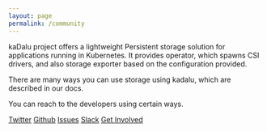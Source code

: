 ```yaml
---
layout: page
permalink: /community
---
```


kaDalu project offers a lightweight Persistent storage solution
for applications running in Kubernetes. It provides operator,
which spawns CSI drivers, and also storage exporter based on
the configuration provided.

There are many ways you can use storage using kadalu, which are described in our docs.

You can reach to the developers using certain ways.

<div class="text-3xl my-20">
<a class="mr-2 inline-block" href="https://twitter.com/{{ site.twitter_username }}"><i class="fab fa-twitter pr-2 text-3xl"></i>Twitter</a>
<a class="mr-2 inline-block" href="https://github.com/{{ site.github_username }}/kadalu"><i class="fab fa-github pr-2"></i>Github</a>
<a class="mr-2 inline-block" href="https://github.com/{{ site.github_username }}/kadalu/issues"><i class="fas fa-bug pr-2"></i>Issues</a>
<a class="mr-2 inline-block" href="https://join.slack.com/t/kadalu/shared_invite/enQtNzg1ODQ0MDA5NTM2LWMzMTc5ZTJmMjk4MzI0YWVhOGFlZTJjZjY5MDNkZWI0Y2VjMDBlNzVkZmI1NWViN2U3MDNlNDJhNjE5OTBlOGU"><i class="fab fa-slack pr-2"></i>Slack</a>
<a class="mr-2 inline-block" href="/docs/k8s-storage/latest/get-involved"><i class="fas fa-users pr-2"></i>Get Involved</a>
</div>
